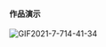 #### 作品演示

![GIF2021-7-714-41-34](https://cdn.jsdelivr.net/gh/whyzzd/pic-Bed/images/2021/GIF2021-7-714-41-34.gif)

